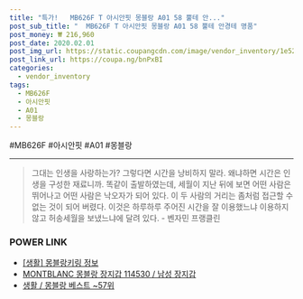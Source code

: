 ```yaml
--- 
title: "특가!   MB626F T 아시안핏 몽블랑 A01 58 뿔테 안..." 
post_sub_title: "  MB626F T 아시안핏 몽블랑 A01 58 뿔테 안경테 명품" 
post_money: ₩ 216,960 
post_date: 2020.02.01 
post_img_url: https://static.coupangcdn.com/image/vendor_inventory/1e52/19e6f8f787402938d58ce77e62f35332340da92040da112109c0f45f75e2.jpg 
post_link_url: https://coupa.ng/bnPxBI 
categories: 
  - vendor_inventory 
tags: 
  - MB626F 
  - 아시안핏 
  - A01 
  - 몽블랑 
--- 
```

  #MB626F #아시안핏 #A01 #몽블랑 
<hr> 

> 그대는 인생을 사랑하는가? 그렇다면 시간을 낭비하지 말라. 왜냐하면 시간은 인생을 구성한 재료니까. 똑같이 출발하였는데, 세월이 지난 뒤에 보면 어떤 사람은 뛰어나고 어떤 사람은 낙오자가 되어 있다. 이 두 사람의 거리는 좀처럼 접근할 수 없는 것이 되어 버렸다. 이것은 하루하루 주어진 시간을 잘 이용했느냐 이용하지 않고 허송세월을 보냈느냐에 달려 있다. - 벤자민 프랭클린 


### POWER LINK

* <a href="https://blog.naver.com/sakai111/221758909046" target="_blank"> [생활] 몽블랑키링 정보 </a>
* <a href="https://blog.naver.com/santokki14/221787816605" target="_blank">MONTBLANC 몽블랑 장지갑 114530 / 남성 장지갑</a>
* <a href="https://blog.naver.com/santokki14/221776180463" target="_blank">생활 / 몽블랑 베스트 ~57위</a>
